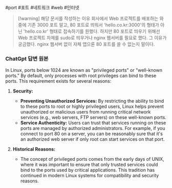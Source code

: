 #port #포트 #네트워크 #web #인터넷

> [!warning] 해당 문서를 작성하는 이유
> 회사에서 Web 프로젝트를 배포하는 와중에 기존 3000 포트 말고, 80 포트로 띄워서 'hello.co.kr:3000'의 형태가 아닌 'hello.co.kr' 형태로 접속하기를 원했다. 하지만 80 포트로 띄우기 위해선 Web 프로젝트 자체를 sudo로 띄우거나 nginx 웹서버를 필요로 했다. 그 이유가 궁금했다. nginx 웹서버 없이 자체 앱으론 80 포트를 쓸 수 없는지 말이다.

### ChatGpt 답변 원본

In Linux, ports below 1024 are known as "privileged ports" or "well-known ports." By default, only processes with root privileges can bind to these ports. This requirement exists for several reasons:

1. **Security:**
	- **Preventing Unauthorized Services:** By restricting the ability to bind to these ports to root or highly privileged users, Linux helps prevent unauthorized or malicious users from running critical network services (e.g., web servers, FTP servers) on these well-known ports.
	- **Service Authenticity:** Users can trust that services running on these ports are managed by authorized administrators. For example, if you connect to port 80 on a server, you can be reasonably sure that it's an authorized web server if only root can start services on that port.
	
2. **Historical Reasons:**
    - The concept of privileged ports comes from the early days of UNIX, where it was important to ensure that only trusted services could bind to the ports used by critical applications. This tradition has continued in modern Linux systems for compatibility and security reasons.

